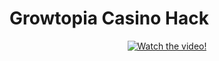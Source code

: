 # Growtopia Casino Hack 
<div align="center">
  <a href="https://www.youtube.com/watch?v=CfIAns7kuIU"><img src="https://img.youtube.com/vi/CfIAns7kuIU/0.jpg" alt="Watch the video!"></a>
</div>
